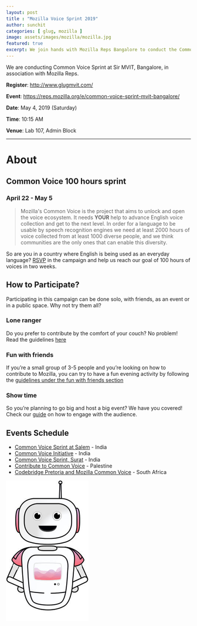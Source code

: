 ```yaml
---
layout: post
title : "Mozilla Voice Sprint 2019"
author: sunchit
categories: [ glug, mozilla ]
image: assets/images/mozilla/mozilla.jpg
featured: true
excerpt: We join hands with Mozilla Reps Bangalore to conduct the Common Voice 100 hours sprint, contributing to Mozilla's Common Voice project.
---
```

We are conducting Common Voice Sprint at Sir MVIT, Bangalore, in association with Mozilla Reps.

**Register**: http://www.glugmvit.com/

**Event**: https://reps.mozilla.org/e/common-voice-sprint-mvit-bangalore/

**Date**: May 4, 2019 (Saturday)

**Time**: 10:15 AM

**Venue**: Lab 107, Admin Block

---

# About

## Common Voice 100 hours sprint
### April 22 - May 5

> Mozilla's Common Voice is the project that aims to unlock and open the voice ecosystem. It needs **YOUR** help to advance English voice collection and get to the next level. In order for a language to be usable by speech recognition engines we need at least 2000 hours of voice collected from at least 1000 diverse people, and we think communities are the only ones that can enable this diversity.


So are you in a country where English is being used as an everyday language? [RSVP](https://activate.mozilla.community/en-US/commonvoice) in the campaign and help us reach our goal of 100 hours of voices in two weeks.

## How to Participate?

Participating in this campaign can be done solo, with friends, as an event or in a public space. Why not try them all?

### Lone  ranger

Do you prefer to contribute by the comfort of your couch? No problem! Read the guidelines [here](https://activate.mozilla.community/en-US/commonvoice)

### Fun with friends

If you’re a small group of 3-5 people and you’re looking on how to contribute to Mozilla, you can try to have a fun evening activity by following the [guidelines under the fun with friends section](https://activate.mozilla.community/en-US/commonvoice)

### Show time

So you’re planning to go big and host a big event? We have you covered! Check our [guide](https://activate.mozilla.community/en-US/commonvoice) on how to engage with the audience.


## Events Schedule

- [Common Voice Sprint at Salem](https://reps.mozilla.org/e/common-voice-sprint-2019-at-salem/) - India
- [Common Voice Initiative](https://reps.mozilla.org/e/common-voice-initiative/) - India
- [Common Voice Sprint, Surat](https://reps.mozilla.org/e/common-voice-sprint-surat/) - India
- [Contribute to Common Voice](https://www.facebook.com/events/630686270735977/) - Palestine
- [Codebridge Pretoria and Mozilla Common Voice](https://www.meetup.com/Codebridge-Pretoria/events/260759551/) - South Africa

![Contribute](/assets/images/mozilla/mozillarob.jpg)

 


